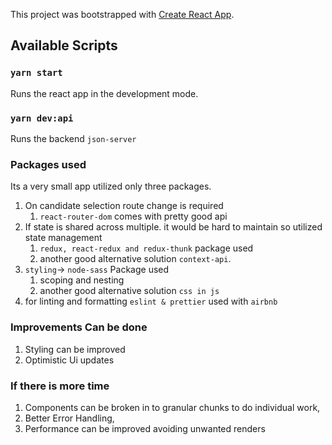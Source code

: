 This project was bootstrapped with [Create React App](https://github.com/facebook/create-react-app).

## Available Scripts

### `yarn start`

Runs the react app in the development mode.<br />

### `yarn dev:api`

Runs the backend `json-server`

### Packages used

Its a very small app utilized only three packages.

1. On candidate selection route change is required
   1. `react-router-dom` comes with pretty good api<br />
2. If state is shared across multiple. it would be hard to maintain so utilized state management
   1. `redux, react-redux and redux-thunk` package used <br />
   2. another good alternative solution `context-api`.
3. `styling`-> `node-sass` Package used <br />
   1. scoping and nesting
   2. another good alternative solution `css in js`
4. for linting and formatting `eslint & prettier` used with `airbnb`

### Improvements Can be done

1. Styling can be improved
2. Optimistic Ui updates

### If there is more time

1. Components can be broken in to granular chunks to do individual work,
2. Better Error Handling,
3. Performance can be improved avoiding unwanted renders
